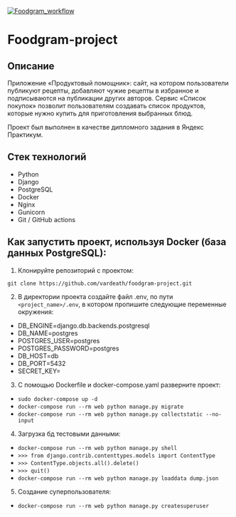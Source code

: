 [![Foodgram_workflow](https://github.com/vardeath/foodgram-project/actions/workflows/foodgram_workflow.yaml/badge.svg)](https://github.com/vardeath/foodgram-project/actions/workflows/foodgram_workflow.yaml)

# Foodgram-project

## Описание
Приложение «Продуктовый помощник»: сайт, на котором пользователи публикуют рецепты, добавляют чужие рецепты в избранное и подписываются на публикации других авторов. Сервис «Список покупок» позволит пользователям создавать список продуктов, которые нужно купить для приготовления выбранных блюд.

Проект был выполнен в качестве дипломного задания в Яндекс Практикум.
## Стек технологий
- Python
- Django
- PostgreSQL
- Docker
- Nginx
- Gunicorn
- Git / GitHub actions

## Как запустить проект, используя Docker (база данных PostgreSQL):
1) Клонируйте репозиторий с проектом:
```
git clone https://github.com/vardeath/foodgram-project.git
```
2) В директории проекта создайте файл .env, по пути `<project_name>/.env`, в котором пропишите следующие переменные окружения:
- DB_ENGINE=django.db.backends.postgresql
- DB_NAME=postgres 
- POSTGRES_USER=postgres
- POSTGRES_PASSWORD=postgres
- DB_HOST=db 
- DB_PORT=5432
- SECRET_KEY=<your secret key>

3) С помощью Dockerfile и docker-compose.yaml разверните проект:

- `sudo docker-compose up -d`
- `docker-compose run --rm web python manage.py migrate`
- `docker-compose run --rm web python manage.py collectstatic --no-input`
4) Загрузка бд тестовыми данными:
- `docker-compose run --rm web python manage.py shell`
- `>>> from django.contrib.contenttypes.models import ContentType`
- `>>> ContentType.objects.all().delete()`
- `>>> quit()`
- `docker-compose run --rm web python manage.py loaddata dump.json`

5) Создание суперпользователя:
- `docker-compose run --rm web python manage.py createsuperuser`

